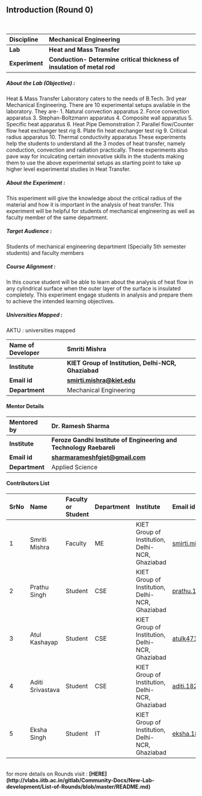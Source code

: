 ## Introduction (Round 0)


<br>

<b>Discipline | <b> Mechanical Engineering
:--|:--|
<b> Lab | <b> Heat and Mass Transfer
<b> Experiment|     <b> Conduction- Determine critical thickness of insulation of metal rod

<h5> About the Lab (Objective) : </h5>

Heat & Mass Transfer Laboratory caters to the needs of B.Tech. 3rd year Mechanical Engineering. There are 10 experimental setups available in the laboratory. They are- 1. Natural convection apparatus 2. Force convection apparatus 3. Stephan-Boltzmann apparatus 4. Composite wall apparatus 5. Specific heat apparatus 6. Heat Pipe Demonstration 7. Parallel flow/Counter flow heat exchanger test rig 8. Plate fin heat exchanger test rig 9. Critical radius apparatus 10. Thermal conductivity apparatus These experiments help the students to understand all the 3 modes of heat transfer, namely conduction, convection and radiation practically. These experiments also pave way for inculcating certain innovative skills in the students making them to use the above experimental setups as starting point to take up higher level experimental studies in Heat Transfer.

<h5> About the Experiment : </h5>

This experiment will give the knowledge about the critical radius of the material and how it is important in the analysis of heat transfer. This experiment will be helpful for students of mechanical engineering as well as faculty member of the same department.
<h5> Target Audience : </h5>
Students of mechanical engineering department (Specially 5th semester students) and faculty members

<h5> Course Alignment : </h5>

In this course student will be able to learn about the analysis of heat flow in any cylindrical surface when the outer layer of the surface is insulated completely. This experiment engage students in analysis and prepare them to achieve the intended learning objectives.

<h5> Universities Mapped : </h5>

AKTU : universities mapped

<b>Name of Developer | <b> Smriti Mishra 
:--|:--|
<b> Institute | <b> KIET Group of Institution, Delhi-NCR, Ghaziabad
<b> Email id|     <b> smirti.mishra@kiet.edu
<b> Department | Mechanical Engineering

#### Mentor Details

<b>Mentored by | <b> Dr. Ramesh Sharma 
:--|:--|
<b> Institute | <b> Feroze Gandhi Institute of Engineering and Technology Raebareli
<b> Email id|     <b> sharmarameshfgiet@gmail.com
<b> Department | Applied Science

#### Contributors List

SrNo | Name | Faculty or Student | Department| Institute | Email id
:--|:--|:--|:--|:--|:--|
1 | Smriti Mishra | Faculty | ME | KIET Group of Institution, Delhi-NCR, Ghaziabad | smirti.mishra@kiet.edu
2 | Prathu Singh | Student | CSE | KIET Group of Institution, Delhi-NCR, Ghaziabad |prathu.1822me1195@kiet.edu
3 | Atul Kashayap | Student | CSE | KIET Group of Institution, Delhi-NCR, Ghaziabad |atulk4719235753721@gmail.com
4 | Aditi Srivastava | Student | CSE | KIET Group of Institution, Delhi-NCR, Ghaziabad |aditi.1822cs1017@kiet.edu
5 | Eksha Singh | Student | IT | KIET Group of Institution, Delhi-NCR, Ghaziabad |eksha.1822it1055@kiet.edu

<br>
for more details on Rounds visit : <b> [HERE](http://vlabs.iitb.ac.in/gitlab/Community-Docs/New-Lab-development/List-of-Rounds/blob/master/README.md) </b>
